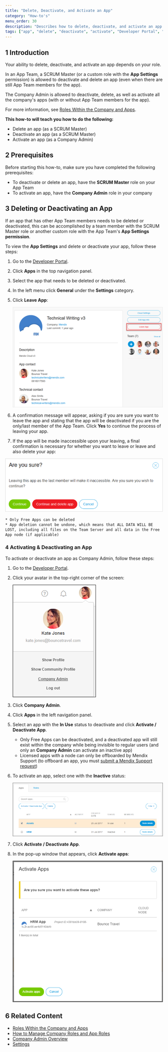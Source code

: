 ```yaml
---
title: "Delete, Deactivate, and Activate an App"
category: "How-to's"
menu_order: 30
description: "Describes how to delete, deactivate, and activate an app in the Developer Portal"
tags: ["app", "delete", "deactivate", "activate", "Developer Portal", "Company Admin", "SCRUM Master"]
---
```


## 1 Introduction

Your ability to delete, deactivate, and activate an app depends on your role.

In an App Team, a SCRUM Master (or a custom role with the **App Settings** permission) is allowed to deactivate and delete an app (even when there are still App Team members for the app).

The Company Admin is allowed to deactivate, delete, as well as activate all the company's apps (with or without App Team members for the app).

For more information, see [Roles Within the Company and Apps](/developerportal/general/roles).

**This how-to will teach you how to do the following:**

* Delete an app (as a SCRUM Master)
* Deactivate an app (as a SCRUM Master)
* Activate an app (as a Company Admin)

## 2 Prerequisites

Before starting this how-to, make sure you have completed the following prerequisites:

* To deactivate or delete an app, have the **SCRUM Master** role on your App Team
* To activate an app, have the **Company Admin** role in your company

## 3 Deleting or Deactivating an App

If an app that has other App Team members needs to be deleted or deactivated, this can be accomplished by a team member with the SCRUM Master role or another custom role with the App Team's **App Settings permission**.

To view the **App Settings** and delete or deactivate your app, follow these steps:

1. Go to the [Developer Portal](http://home.mendix.com).

2. Click **Apps** in the top navigation panel.

3. Select the app that needs to be deleted or deactivated.

4. In the left menu click **General** under the **Settings** category.

5. Click **Leave App**:

    ![](attachments/settings/delete-app.png)

6. A confirmation message will appear, asking if you are sure you want to leave the app and stating that the app will be deactivated if you are the only/last member of the App Team. Click **Yes** to continue the process of leaving your app.

7. If the app will be made inaccessible upon your leaving, a final confirmation is necessary for whether you want to leave or leave and also delete your app:

  ![](attachments/settings/delete-confirmation.png)

    * Only Free Apps can be deleted
    * App deletion cannot be undone, which means that ALL DATA WILL BE LOST, including all files on the Team Server and all data in the Free App node (if applicable)

### 4 Activating & Deactivating an App

To activate or deactivate an app as  Company Admin, follow these steps:

1. Go to the [Developer Portal](http://home.mendix.com).

2. Click your avatar in the top-right corner of the screen:

    ![](attachments/companyadmin/company-admin.png)

3. Click **Company Admin**.

4. Click **Apps** in the left navigation panel.

5.  Select an app with the **In Use** status to deactivate and click **Activate / Deactivate App**.

	* Only Free Apps can be deactivated, and a deactivated app will still exist within the company while being invisible to regular users (and only an **Company Admin** can activate an inactive app)
	* Licensed apps with a node can only be offboarded by Mendix Support (to offboard an app, you must [submit a Mendix Support request](https://support.mendix.com/hc/en-us/requests/new))

6. To activate an app, select one with the **Inactive** status:

    ![](attachments/companyadmin/apps.png)

7. Click **Activate / Deactivate App**.
8. In the pop-up window that appears, click **Activate apps**:        

    ![](attachments/companyadmin/activate-app.png)

## 6 Related Content

* [Roles Within the Company and Apps](/developerportal/general/roles)
* [How to Manage Company Roles and App Roles](/developerportal/howto/change-roles)
* [Company Admin Overview](/developerportal/general/companyadmin-overview)
* [Settings](/developerportal/settings)
